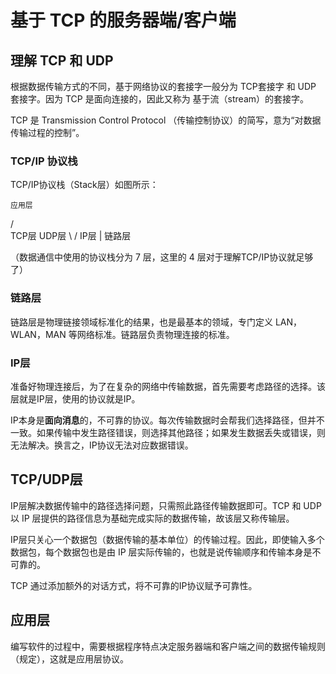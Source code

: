 # 基于 TCP 的服务器端/客户端

## 理解 TCP 和 UDP

根据数据传输方式的不同，基于网络协议的套接字一般分为 TCP套接字 和 UDP 套接字。因为 TCP 是面向连接的，因此又称为 基于流（stream）的套接字。

TCP 是 Transmission Control Protocol （传输控制协议）的简写，意为“对数据传输过程的控制”。

### TCP/IP 协议栈

TCP/IP协议栈（Stack层）如图所示：

    应用层
  /        \
TCP层      UDP层
  \        /
     IP层
      |
    链路层

（数据通信中使用的协议栈分为 7 层，这里的 4 层对于理解TCP/IP协议就足够了）

### 链路层

链路层是物理链接领域标准化的结果，也是最基本的领域，专门定义 LAN，WLAN，MAN 等网络标准。链路层负责物理连接的标准。

### IP层

准备好物理连接后，为了在复杂的网络中传输数据，首先需要考虑路径的选择。该层就是IP层，使用的协议就是IP。

IP本身是**面向消息**的，不可靠的协议。每次传输数据时会帮我们选择路径，但并不一致。如果传输中发生路径错误，则选择其他路径；如果发生数据丢失或错误，则无法解决。换言之，IP协议无法对应数据错误。

## TCP/UDP层

IP层解决数据传输中的路径选择问题，只需照此路径传输数据即可。TCP 和 UDP 以 IP 层提供的路径信息为基础完成实际的数据传输，故该层又称传输层。

IP层只关心一个数据包（数据传输的基本单位）的传输过程。因此，即使输入多个数据包，每个数据包也是由 IP 层实际传输的，也就是说传输顺序和传输本身是不可靠的。

TCP 通过添加额外的对话方式，将不可靠的IP协议赋予可靠性。

## 应用层

编写软件的过程中，需要根据程序特点决定服务器端和客户端之间的数据传输规则（规定），这就是应用层协议。
